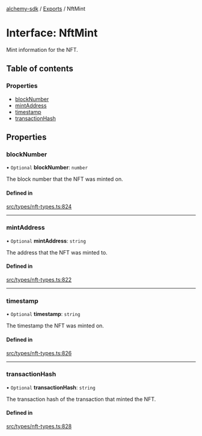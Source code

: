 [alchemy-sdk](../README.md) / [Exports](../modules.md) / NftMint

# Interface: NftMint

Mint information for the NFT.

## Table of contents

### Properties

- [blockNumber](NftMint.md#blocknumber)
- [mintAddress](NftMint.md#mintaddress)
- [timestamp](NftMint.md#timestamp)
- [transactionHash](NftMint.md#transactionhash)

## Properties

### blockNumber

• `Optional` **blockNumber**: `number`

The block number that the NFT was minted on.

#### Defined in

[src/types/nft-types.ts:824](https://github.com/alchemyplatform/alchemy-sdk-js/blob/1ee40cb2/src/types/nft-types.ts#L824)

___

### mintAddress

• `Optional` **mintAddress**: `string`

The address that the NFT was minted to.

#### Defined in

[src/types/nft-types.ts:822](https://github.com/alchemyplatform/alchemy-sdk-js/blob/1ee40cb2/src/types/nft-types.ts#L822)

___

### timestamp

• `Optional` **timestamp**: `string`

The timestamp the NFT was minted on.

#### Defined in

[src/types/nft-types.ts:826](https://github.com/alchemyplatform/alchemy-sdk-js/blob/1ee40cb2/src/types/nft-types.ts#L826)

___

### transactionHash

• `Optional` **transactionHash**: `string`

The transaction hash of the transaction that minted the NFT.

#### Defined in

[src/types/nft-types.ts:828](https://github.com/alchemyplatform/alchemy-sdk-js/blob/1ee40cb2/src/types/nft-types.ts#L828)
